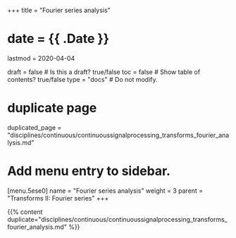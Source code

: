 +++
title = "Fourier series analysis"

# date = {{ .Date }}
lastmod = 2020-04-04

draft = false  # Is this a draft? true/false
toc = false  # Show table of contents? true/false
type = "docs"  # Do not modify.

# duplicate page
duplicated_page = "disciplines/continuous/continuoussignalprocessing_transforms_fourier_analysis.md"

# Add menu entry to sidebar.
[menu.5ese0]
name = "Fourier series analysis"
weight = 3
parent = "Transforms II: Fourier series"
+++

{{% content duplicate="disciplines/continuous/continuoussignalprocessing_transforms_fourier_analysis.md" %}}
